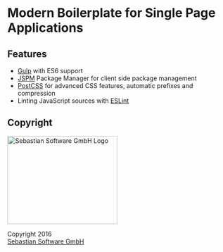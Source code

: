 # Modern Boilerplate for Single Page Applications

## Features

- [Gulp](http://gulpjs.com/) with ES6 support
- [JSPM](http://jspm.io) Package Manager for client side package management
- [PostCSS](http://postcss.org) for advanced CSS features, automatic prefixes and compression
- Linting JavaScript sources with [ESLint](http://eslint.org)


## Copyright

<img src="https://raw.githubusercontent.com/sebastian-software/s15e-javascript/master/assets/sebastiansoftware.png" alt="Sebastian Software GmbH Logo" width="250" height="200"/>

Copyright 2016<br/>[Sebastian Software GmbH](http://www.sebastian-software.de)

